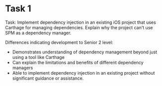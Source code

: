 # Task 1

Task: Implement dependency injection in an existing iOS project that uses
Carthage for managing dependencies. Explain why the project can't use SPM as a
dependency manager.

Differences indicating development to Senior 2 level:

-   Demonstrates understanding of dependency management beyond just using a tool
    like Carthage
-   Can explain the limitations and benefits of different dependency managers
-   Able to implement dependency injection in an existing project without
    significant guidance or assistance.
